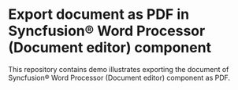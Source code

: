 # Export document as PDF in Syncfusion&reg; Word Processor (Document editor) component
This repository contains demo illustrates exporting the document of Syncfusion&reg; Word Processor (Document editor) component as PDF.

